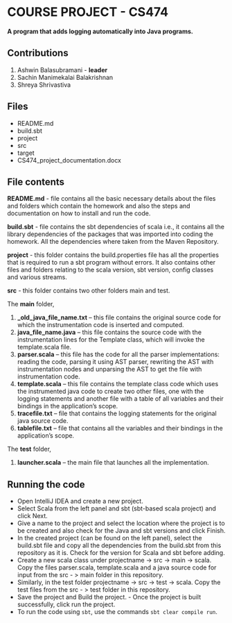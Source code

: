 # COURSE PROJECT - CS474 
**A program that adds logging automatically into Java programs.**

## Contributions
1. Ashwin Balasubramani - **leader**
2. Sachin Manimekalai Balakrishnan
3. Shreya Shrivastiva



## Files
- README.md 
- build.sbt 
- project 
- src
- target 
- CS474_project_documentation.docx

## File contents

**README.md** -  file contains all the basic necessary details about the files and folders which contain the homework and also the steps and documentation on how to install and run the code.

**build.sbt** - file contains the sbt dependencies of scala i.e., it contains all the library dependencies of the packages that was imported into coding the homework. All the dependencies where taken from the Maven Repository.

**project** - this folder contains the build.properties file has all the properties that is required to run a sbt program without errors. It also contains other files and folders relating to the scala version, sbt version, config classes and various streams.

**src** - this folder contains two other folders main and test.

The **main** folder,
1.	**_old_java_file_name.txt** – this file contains the original source code for which the instrumentation code is inserted and computed.
2.	**java_file_name.java** – this file contains the source code with the instrumentation lines for the Template class, which will invoke the template.scala file.
3.	**parser.scala** – this file has the code for all the parser implementations: reading the code, parsing it using AST parser, rewriting the AST with instrumentation nodes and unparsing the AST to get the file with instrumentation code.
4.	**template.scala** – this file contains the template class code which uses the instrumented java code to create two other files, one with the logging statements and another file with a table of all variables and their bindings in the application’s scope.
5.	**tracefile.txt** – file that contains the logging statements for the original java source code.
6.	**tablefile.txt** – file that contains all the variables and their bindings in the application’s scope.

The **test** folder,
1.	**launcher.scala** – the main file that launches all the implementation.

## Running the code

- Open IntelliJ IDEA and create a new project. 
- Select Scala from the left panel and sbt (sbt-based scala project) and click Next. 
- Give a name to the project and select the location where the project is to be created and also check for the Java and sbt versions and click Finish. 
- In the created project (can be found on the left panel), select the build.sbt file and copy all the dependencies from the build.sbt from this repository as it is. Check for the version for Scala and sbt before adding. 
- Create a new scala class under projectname -> src -> main -> scala. Copy the files parser.scala, template.scala and a java source code for input from the src - > main folder in this repository. 
- Similarly, in the test folder projectname -> src -> test -> scala. Copy the test files from the src - > test folder in this repository. 
- Save the project and Build the project. - Once the project is built successfully, click run the project.
- To run the code using ```sbt```, use the commands ```sbt clear compile run```.
